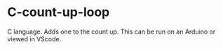 # C-count-up-loop
C language. Adds one to the count up.
This can be run on an Arduino or viewed in VScode.
